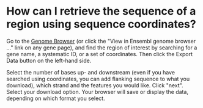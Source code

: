 # How can I retrieve the sequence of a region using sequence coordinates?
<!-- pombase_categories: Genome browser,Finding data -->

Go to the [Genome Browser](http://genomebrowser.pombase.org/Schizosaccharomyces_pombe/Info/Index) 
(or click the "View in Ensembl genome browser ..." link on any gene
page), and find the region of interest by searching for a gene name, a
systematic ID, or a set of coordinates. Then click the Export Data
button on the left-hand side.

Select the number of bases up- and downstream (even if you have searched
using coordinates, you can add flanking sequence to what you download),
which strand and the features you would like. Click "next". Select your
download option. Your browser will save or display the data, depending
on which format you select.

